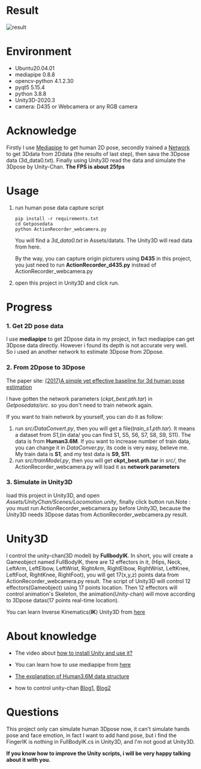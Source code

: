 # Result

![result](https://github.com/xerifg/Real-time-3DposeTracking-Unity3D-UnityChan/blob/master/pictures/3D%E4%BB%BF%E7%9C%9F.gif)

# Environment

* Ubuntu20.04.01
* mediapipe  0.8.8
* opencv-python  4.1.2.30
* pyqt5  5.15.4
* python  3.8.8
* Unity3D-2020.3
* camera: D435 or Webcamera or any RGB camera

# Acknowledge

Firstly I use [Mediapipe](https://google.github.io/mediapipe/) to get human 2D pose, secondly trained a [Network](https://arxiv.org/abs/1705.03098) to get 3Ddata from 2Ddata (the results of last step), then sava the 3Dpose data (3d_data0.txt). Finally using Unity3D read the data and simulate the 3Dpose by Unity-Chan. **The FPS is about 25fps**

# Usage

1. run human pose data capture script

   ```shell
   pip install -r requirements.txt
   cd Getposedata 
   python ActionRecorder_webcamera.py
   ```

   You will find a *3d_data0.txt* in Assets/datats. The Unity3D will read data from here.

   By the way, you can capture origin picturers using **D435** in this project, you just need to run **ActionRecorder_d435.py** instead of ActionRecorder_webcamera.py

2. open this project in Unity3D and  click run.

# Progress

### 1. Get 2D pose data

l use **mediapipe** to get 2Dpose data in my project, in fact mediapipe can get 3Dpose data directly. However i found its depth is not accurate very well. So i used an another network to estimate 3Dpose from 2Dpose. 

### 2. From 2Dpose to 3Dpose

The paper site: [(2017)A simple yet effective baseline for 3d human pose estimation](https://arxiv.org/abs/1705.03098)

l have gotten the network parameters (*ckpt_best.pth.tar*) in *Getposedata/src*. so  you don't need to train network again.

If you want to train network by yourself, you can do it as follow:

1. run *src/DataConvert.py*, then you will get a file(*train_s1.pth.tar*). lt means a dataset from *S1*,(in data/ you can find S1, S5, S6, S7, S8, S9, S11). The data is from **Human3.6M**. If you want to increase number of train data, you can change it in *DataConver.py*, its code is very easy, believe me. My train data is **S1**, and my test data is **S9, S11**.
2. run *src/trainModel.py*, then you will get **ckpt_best.pth.tar** in *src/*, the ActionRecorder_webcamera.py will load it as **network parameters**

### 3. Simulate in Unity3D

load this project in Unity3D, and open *Assets/UnityChan/Scenes/Locomotion.unity*, finally click button run.Note : you must run ActionRecorder_webcamera.py before Unity3D, because the Unity3D needs 3Dpose datas from ActionRecorder_webcamera.py result.

# Unity3D

l control the unity-chan(3D model) by **FullbodyIK**. In short, you will create a Gameobject named FullBodyIK, there are 12 effectors in it, (Hips, Neck, LeftArm, LeftElbow, LeftWrist, RightArm, RightElbow, RightWrist, LeftKnee, LeftFoot, RightKnee, RightFoot), you will get 17(x,y,z) points data from ActionRecorder_webcamera.py result. The script of Unity3D will control 12 effectors(Gameobject) using 17 points location. Then 12 effectors will control animation's Skeleton, the animation(Unity-chan) will move according to  3Dpose datas(17 points  real-time location).

 You can learn Inverse Kinematics(**IK**) Unity3D from [here](https://www.youtube.com/watch?v=Kk0xN26ICLQ&t=526s)

# About knowledge

* The video about [ how to install Unity and use it?](https://www.bilibili.com/video/BV18x411X7ds?spm_id_from=333.999.0.0)

* You can learn how to use mediapipe from [here](https://www.youtube.com/watch?v=brwgBf6VB0I&t=434s)

* [The explanation of Human3.6M data structure](https://www.it610.com/article/1295032957748191232.htm)

* how to control unity-chan [Blog1](https://qiita.com/fuloru169/items/aa2960ea2601fd94b25f), [Blog2](https://qiita.com/kenkra/items/7b5634ff7f8c6bf0257a)

# Questions

This project only can simulate human 3Dpose now, it can't simulate hands pose and face emotion, in fact l want to add hand pose, but i find the FingerIK is nothing in FullBodyIK.cs in Unity3D, and l'm not good at Unity3D.

**If you know how to improve the Unity scripts, i will be very happy talking about it with you.**

